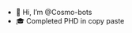 - 👋 Hi, I’m @Cosmo-bots
- 🎓 Completed PHD in copy paste

<!---
Cosmo-bots/Cosmo-bots is a ✨ special ✨ repository because its `README.md` (this file) appears on your GitHub profile.
You can click the Preview link to take a look at your changes.
--->
